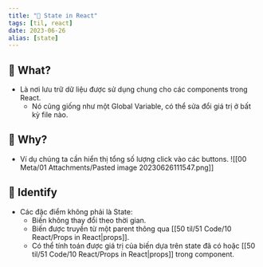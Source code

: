```yaml
---
title: "🌱 State in React"
tags: [til, react]
date: 2023-06-26
alias: [state]
---
```


## 🌿 What?
- Là nơi lưu trữ dữ liệu được sử dụng chung cho các components trong React.
	- Nó cũng giống như một Global Variable, có thể sửa đổi giá trị ở bất kỳ file nào.

## 🌿 Why?
- Ví dụ chúng ta cần hiển thị tổng số lượng click vào các buttons.
![[00 Meta/01 Attachments/Pasted image 20230626111547.png]]

## 🌿 Identify
- Các đặc điểm không phải là State:
	- Biến không thay đổi theo thời gian.
	- Biến được truyền từ một parent thông qua [[50 til/51 Code/10 React/Props in React|props]].
	- Có thể tính toán được giá trị của biến dựa trên state đã có hoặc [[50 til/51 Code/10 React/Props in React|props]] trong component.